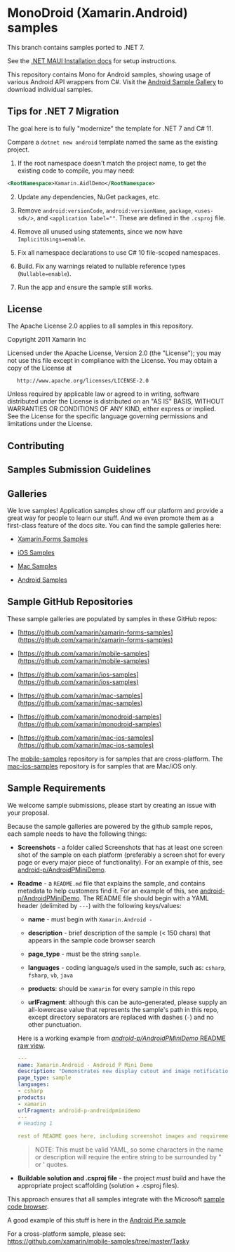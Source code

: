 # MonoDroid (Xamarin.Android) samples

This branch contains samples ported to .NET 7.

See the [.NET MAUI Installation docs](https://docs.microsoft.com/en-us/dotnet/maui/get-started/installation) for setup instructions.

This repository contains Mono for Android samples, showing usage of various
Android API wrappers from C#. Visit the [Android Sample Gallery](https://docs.microsoft.com/samples/browse/?term=Xamarin.Android)
to download individual samples.

## Tips for .NET 7 Migration

The goal here is to fully "modernize" the template for .NET 7 and C# 11.

Compare a `dotnet new android` template named the same as the existing project.

1. If the root namespace doesn't match the project name, to get the
   existing code to compile, you may need:

```xml
<RootNamespace>Xamarin.AidlDemo</RootNamespace>
```

2. Update any dependencies, NuGet packages, etc.

3. Remove `android:versionCode`, `android:versionName`, `package`,
   `<uses-sdk/>`, and `<application label=""`. These are defined in
   the `.csproj` file.

4. Remove all unused using statements, since we now have
   `ImplicitUsings=enable`.

5. Fix all namespace declarations to use C# 10 file-scoped namespaces.

6. Build. Fix any warnings related to nullable reference types (`Nullable=enable`).

7. Run the app and ensure the sample still works.

## License

The Apache License 2.0 applies to all samples in this repository.

   Copyright 2011 Xamarin Inc

   Licensed under the Apache License, Version 2.0 (the "License");
   you may not use this file except in compliance with the License.
   You may obtain a copy of the License at

       http://www.apache.org/licenses/LICENSE-2.0

   Unless required by applicable law or agreed to in writing, software
   distributed under the License is distributed on an "AS IS" BASIS,
   WITHOUT WARRANTIES OR CONDITIONS OF ANY KIND, either express or implied.
   See the License for the specific language governing permissions and
   limitations under the License.

## Contributing

## Samples Submission Guidelines

## Galleries

We love samples! Application samples show off our platform and provide a great way for people to learn our stuff. And we even promote them as a first-class feature of the docs site. You can find the sample galleries here:

- [Xamarin.Forms Samples](https://docs.microsoft.com/samples/browse/?term=Xamarin.Forms)

- [iOS Samples](https://docs.microsoft.com/samples/browse/?term=Xamarin.iOS)

- [Mac Samples](https://docs.microsoft.com/samples/browse/?term=Xamarin.Mac)

- [Android Samples](https://docs.microsoft.com/samples/browse/?term=Xamarin.Android)

## Sample GitHub Repositories

These sample galleries are populated by samples in these GitHub repos:

- [https://github.com/xamarin/xamarin-forms-samples](https://github.com/xamarin/xamarin-forms-samples)

- [https://github.com/xamarin/mobile-samples](https://github.com/xamarin/mobile-samples)

- [https://github.com/xamarin/ios-samples](https://github.com/xamarin/ios-samples)

- [https://github.com/xamarin/mac-samples](https://github.com/xamarin/mac-samples)

- [https://github.com/xamarin/monodroid-samples](https://github.com/xamarin/monodroid-samples)

- [https://github.com/xamarin/mac-ios-samples](https://github.com/xamarin/mac-ios-samples)

The [mobile-samples](https://github.com/xamarin/mobile-samples) repository is for samples that are cross-platform.
The [mac-ios-samples](https://github.com/xamarin/mac-ios-samples) repository is for samples that are Mac/iOS only.

## Sample Requirements

We welcome sample submissions, please start by creating an issue with your proposal.

Because the sample galleries are powered by the github sample repos, each sample needs to have the following things:

- **Screenshots** - a folder called Screenshots that has at least one screen shot of the sample on each platform (preferably a screen shot for every page or every major piece of functionality). For an example of this, see [android-p/AndroidPMiniDemo](https://github.com/xamarin/monodroid-samples/tree/master/android-p/AndroidPMiniDemo/Screenshots).

- **Readme** - a `README.md` file that explains the sample, and contains metadata to help customers find it. For an example of this, see [android-p/AndroidPMiniDemo](https://github.com/xamarin/monodroid-samples/blob/master/android-p/AndroidPMiniDemo/README.md). The README file should begin with a YAML header (delimited by `---`) with the following keys/values:

    - **name** - must begin with `Xamarin.Android -`

    - **description** - brief description of the sample (&lt; 150 chars) that appears in the sample code browser search

    - **page_type** - must be the string `sample`.

    - **languages** - coding language/s used in the sample, such as: `csharp`, `fsharp`, `vb`, `java`

    - **products**: should be `xamarin` for every sample in this repo

    - **urlFragment**: although this can be auto-generated, please supply an all-lowercase value that represents the sample's path in this repo, except directory separators are replaced with dashes (`-`) and no other punctuation.

    Here is a working example from [_android-p/AndroidPMiniDemo_ README raw view](https://raw.githubusercontent.com/xamarin/monodroid-samples/master/android-p/AndroidPMiniDemo/README.md).

    ```yaml
    ---
    name: Xamarin.Android - Android P Mini Demo
    description: "Demonstrates new display cutout and image notification features (Android Pie)"
    page_type: sample
    languages:
    - csharp
    products:
    - xamarin
    urlFragment: android-p-androidpminidemo
    ---
    # Heading 1

    rest of README goes here, including screenshot images and requirements/instructions to get it running
    ```

    > NOTE: This must be valid YAML, so some characters in the name or description will require the entire string to be surrounded by " or ' quotes.

- **Buildable solution and .csproj file** - the project _must_ build and have the appropriate project scaffolding (solution + .csproj files).

This approach ensures that all samples integrate with the Microsoft [sample code browser](https://docs.microsoft.com/samples/browse/?term=Xamarin.Android).

A good example of this stuff is here in the [Android Pie sample](https://github.com/xamarin/monodroid-samples/tree/master/android-p/AndroidPMiniDemo)

For a cross-platform sample, please see: https://github.com/xamarin/mobile-samples/tree/master/Tasky

